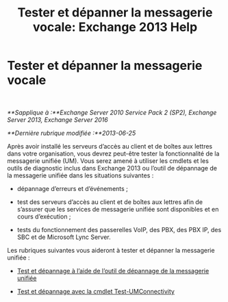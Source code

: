 ﻿---
title: 'Tester et dépanner la messagerie vocale: Exchange 2013 Help'
TOCTitle: Tester et dépanner la messagerie vocale
ms:assetid: eafb53fe-2fa9-437c-9369-aec324cc13ce
ms:mtpsurl: https://technet.microsoft.com/fr-fr/library/Dd351227(v=EXCHG.150)
ms:contentKeyID: 56269374
ms.date: 05/23/2018
mtps_version: v=EXCHG.150
ms.translationtype: MT
---

# Tester et dépanner la messagerie vocale

 

_**Sapplique à :**Exchange Server 2010 Service Pack 2 (SP2), Exchange Server 2013, Exchange Server 2016_

_**Dernière rubrique modifiée :**2013-06-25_

Après avoir installé les serveurs d’accès au client et de boîtes aux lettres dans votre organisation, vous devrez peut-être tester la fonctionnalité de la messagerie unifiée (UM). Vous serez amené à utiliser les cmdlets et les outils de diagnostic inclus dans Exchange 2013 ou l’outil de dépannage de la messagerie unifiée dans les situations suivantes :

  - dépannage d’erreurs et d’événements ;

  - test des serveurs d’accès au client et de boîtes aux lettres afin de s’assurer que les services de messagerie unifiée sont disponibles et en cours d’exécution ;

  - tests du fonctionnement des passerelles VoIP, des PBX, des PBX IP, des SBC et de Microsoft Lync Server.

Les rubriques suivantes vous aideront à tester et dépanner la messagerie unifiée :

  - [Test et dépannage à l’aide de l’outil de dépannage de la messagerie unifiée](testing-and-troubleshooting-with-the-um-troubleshooting-tool-exchange-2013-help.md)

  - [Test et dépannage avec la cmdlet Test-UMConnectivity](testing-and-troubleshooting-with-the-test-umconnectivity-cmdlet-exchange-2013-help.md)

